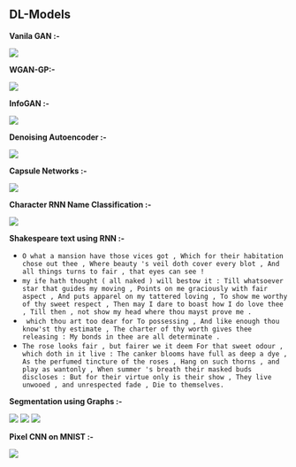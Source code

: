 ## DL-Models

**Vanila GAN :-**

![](https://github.com/Puneet2000/GANs/blob/master/samples/VGAN/image.png)

**WGAN-GP:-**

![](https://github.com/Puneet2000/GANs/blob/master/samples/WGAN/output.png)

**InfoGAN :-**

![](https://github.com/Puneet2000/GANs/blob/master/samples/infoGAN2/epoch_24_pytorch.png)

**Denoising Autoencoder :-**

![](https://github.com/Puneet2000/GANs/blob/master/samples/DAE/fiNAL.jpg)

**Capsule Networks :-**

![](https://github.com/Puneet2000/GANs/blob/master/samples/CAPSNET/output.png)

**Character RNN Name Classification :-**

![](https://github.com/Puneet2000/GANs/blob/master/samples/rnnName/output.jpg)

**Shakespeare text using RNN :-**
- ```O what a mansion have those vices got , Which for their habitation chose out thee , Where beauty 's veil doth cover every blot , And all things turns to fair , that eyes can see !```
- ```my ife hath thought ( all naked ) will bestow it : Till whatsoever star that guides my moving , Points on me graciously with fair aspect , And puts apparel on my tattered loving , To show me worthy of thy sweet respect , Then may I dare to boast how I do love thee , Till then , not show my head where thou mayst prove me .```
- ``` which thou art too dear for To possessing , And like enough thou know'st thy estimate , The charter of thy worth gives thee releasing : My bonds in thee are all determinate .```
- ```The rose looks fair , but fairer we it deem For that sweet odour , which doth in it live : The canker blooms have full as deep a dye , As the perfumed tincture of the roses , Hang on such thorns , and play as wantonly , When summer 's breath their masked buds discloses : But for their virtue only is their show , They live unwooed , and unrespected fade , Die to themselves.```

**Segmentation using Graphs :-**

![](https://github.com/Puneet2000/GANs/blob/master/samples/Segmentation/paris.jpg)
![](https://github.com/Puneet2000/GANs/blob/master/samples/Segmentation/grain.jpg)
![](https://github.com/Puneet2000/GANs/blob/master/samples/Segmentation/beach.jpg)

**Pixel CNN on MNIST :-**

![](https://github.com/Puneet2000/GANs/blob/master/samples/PixelCNN/sample.png)

